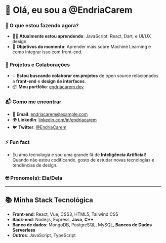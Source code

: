 # 👋 Olá, eu sou a @EndriaCarem

### 👀 O que estou fazendo agora?
- 🧑‍💻 **Atualmente estou aprendendo**: JavaScript, React, Dart, e UI/UX design.
- 🚀 **Objetivos do momento**: Aprender mais sobre Machine Learning e como integrar isso com front-end.

### 🌱 Projetos e Colaborações
- 💡 **Estou buscando colaborar em projetos** de open source relacionados a **front-end** e **design de interfaces**.
- 📦 **Meu portfólio**: [endriacarem.dev](https://endriacarem.dev)

### 📬 Como me encontrar
- 💌 **Email**: endriacarem@example.com
- 🌍 **LinkedIn**: [linkedin.com/in/endriacarem](https://linkedin.com/in/endriacarem)
- 🐦 **Twitter**: [@EndriaCarem](https://twitter.com/EndriaCarem)

### ⚡ Fun fact
- Eu amo tecnologia e sou uma grande fã de **Inteligência Artificial**! Quando não estou codificando, gosto de estudar novas tecnologias e tendências de design.

### 🤓 Pronome(s): Ela/Dela

---

## 📚 Minha Stack Tecnológica
- **Front-end**: React, Vue, CSS3, HTML5, Tailwind CSS
- **Back-end**: Node.js, Express, **Java**, **C++**
- **Banco de dados**: MongoDB, PostgreSQL, MySQL, **Bancos de Dados Serverless** 
- **Outros**: JavaScript, TypeScript


